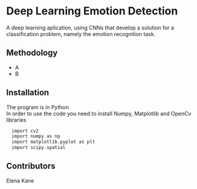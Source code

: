 # Deep Learning Emotion Detection

A deep learning aplication, using CNNs that develop a solution for a classification problem, namely the emotion recognition task. <br />

## Methodology

- A
- B


## Installation
The program is in Python <br />
In order to use the code you need to install Numpy, Matplotlib and OpenCv libraries
  ```sh
    import cv2
    import numpy as np
    import matplotlib.pyplot as plt
    import scipy.spatial
  ```

## Contributors
Elena Kane </br>